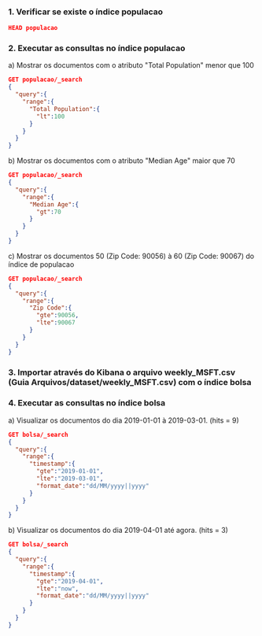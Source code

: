 
### 1. Verificar se existe o índice populacao

```json
HEAD populacao
```

### 2. Executar as consultas no índice populacao

a) Mostrar os documentos com o atributo "Total Population" menor que 100

```json
GET populacao/_search
{
  "query":{
    "range":{
      "Total Population":{
        "lt":100
      }
    }
  }
}
```

b) Mostrar os documentos com o atributo "Median Age" maior que 70
```json
GET populacao/_search
{
  "query":{
    "range":{
      "Median Age":{
        "gt":70
      }
    }
  }
}
```
c) Mostrar os documentos 50 (Zip Code: 90056) à 60 (Zip Code: 90067) do índice de populacao

```json
GET populacao/_search
{
  "query":{
    "range":{
      "Zip Code":{
        "gte":90056,
        "lte":90067
      }
    }
  }
}
```
### 3. Importar através do Kibana o arquivo weekly_MSFT.csv (Guia Arquivos/dataset/weekly_MSFT.csv) com o índice bolsa

### 4. Executar as consultas no índice bolsa

a) Visualizar os documentos do dia 2019-01-01 à 2019-03-01. (hits = 9)


```json
GET bolsa/_search
{
  "query":{
    "range":{
      "timestamp":{
        "gte":"2019-01-01",
        "lte":"2019-03-01",
        "format_date":"dd/MM/yyyy||yyyy"
      }
    }
  }
}
```
b) Visualizar os documentos do dia 2019-04-01 até agora. (hits = 3)
```json
GET bolsa/_search
{
  "query":{
    "range":{
      "timestamp":{
        "gte":"2019-04-01",
        "lte":"now",
        "format_date":"dd/MM/yyyy||yyyy"
      }
    }
  }
}
```